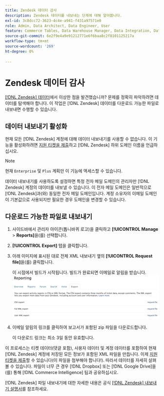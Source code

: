 ```yaml
---
title: Zendesk 데이터 감사
description: Zendesk 데이터를 내보내는 단계에 대해 알아봅니다.
exl-id: 3c8dcc72-3623-4c4e-a941-f431a97571e0
role: Admin, Data Architect, Data Engineer, User
feature: Commerce Tables, Data Warehouse Manager, Data Integration, Data Import/Export
source-git-commit: 6e2f9e4a9e91212771e6f6baa8c2f8101125217a
workflow-type: tm+mt
source-wordcount: '269'
ht-degree: 0%

---
```


# Zendesk 데이터 감사

[[!DNL Zendesk] 데이터](../integrations/exp-zendesk-data.md)에서 이상한 점을 발견했습니까? 문제를 정확히 파악하려면 데이터를 탐색해야 합니다. 이 작업은 [!DNL Zendesk] 데이터를 다운로드 가능한 파일로 내보내면 수행할 수 있습니다.

## 데이터 내보내기 활성화

현재 모든 [!DNL Zendesk] 계정에 대해 데이터 내보내기를 사용할 수 없습니다. 이 기능을 활성화하려면 [지원 티켓을 제출](https://experienceleague.adobe.com/docs/commerce-knowledge-base/kb/troubleshooting/miscellaneous/mbi-service-policies.html)하고 [!DNL Zendesk] 하위 도메인 이름을 언급하십시오.

>[!NOTE]
>
>현재 `Enterprise` 및 `Plus` 계획만 이 기능에 액세스할 수 있습니다.

데이터 내보내기를 사용하도록 설정하면 특정 전자 메일 도메인의 관리자만 [!DNL Zendesk] 계정의 데이터를 내보낼 수 있습니다. 이 전자 메일 도메인은 일반적으로 [!DNL Zendesk]과(와) 동일한 전자 메일 도메인입니다. 계정 소유자의 이메일 도메인이 기본값으로 사용되지만 필요한 경우 도메인을 변경할 수 있습니다.

## 다운로드 가능한 파일로 내보내기

1. 사이드바에서 관리자 아이콘(톱니바퀴 로고)을 클릭하고 **[!UICONTROL Manage** > **Reports]**&#x200B;을(를) 선택합니다.
1. **[!UICONTROL Export]** 탭을 클릭합니다.
1. 아래 이미지에 표시된 대로 전체 XML 내보내기 옆의 **[!UICONTROL Request file]**&#x200B;을(를) 클릭합니다.

   이 시점에서 빌드가 시작됩니다. 빌드가 완료되면 이메일로 알림을 받습니다.
   ![reports_export_new.png](../../../assets/reports_export_new.png)

1. 이메일 알림의 링크를 클릭하여 보고서가 포함된 zip 파일을 다운로드합니다.

   이 다운로드 링크는 최소 3일 동안 유효합니다.

이 프로세스는 티켓 데이터(댓글 포함), 사용자 데이터 및 계정 데이터를 포함하여 현재 [!DNL Zendesk] 계정에 저장된 모든 정보가 포함된 XML 파일을 만듭니다. 이제 [지원 티켓을 제출](https://experienceleague.adobe.com/docs/commerce-knowledge-base/kb/troubleshooting/miscellaneous/mbi-service-policies.html)할 수 있습니다(이 파일을 첨부해야 합니다!). 따라서 데이터를 자세히 살펴볼 수 있습니다. 파일이 너무 큰 경우 [!DNL Dropbox] 또는 [!DNL Google Drive]을(를) 통해 [!DNL Commerce Intelligence] 팀과 공유하십시오.

[!DNL Zendesk] 파일 내보내기에 대한 자세한 내용은 공식 [[!DNL Zendesk] 내보내기 설명서](https://support.zendesk.com/hc/en-us/articles/4408886165402-Exporting-data-to-a-JSON-CSV-or-XML-file)를 참조하세요.
